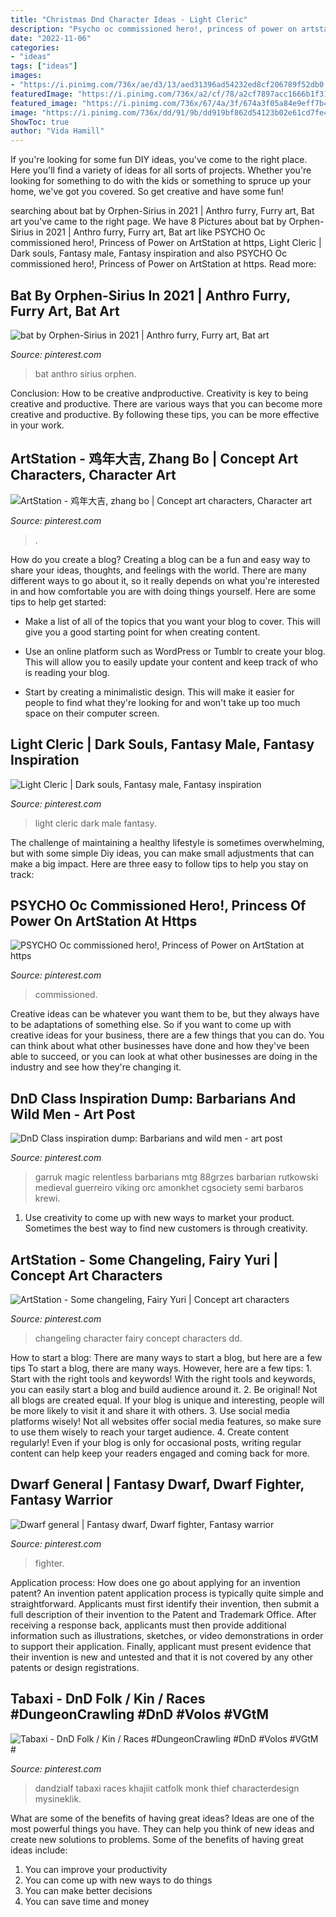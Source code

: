 ```yaml
---
title: "Christmas Dnd Character Ideas - Light Cleric"
description: "Psycho oc commissioned hero!, princess of power on artstation at https"
date: "2022-11-06"
categories:
- "ideas"
tags: ["ideas"]
images:
- "https://i.pinimg.com/736x/ae/d3/13/aed31396ad54232ed8cf206789f52db0.jpg"
featuredImage: "https://i.pinimg.com/736x/a2/cf/78/a2cf7897acc1666b1f31d94db75b4325.jpg"
featured_image: "https://i.pinimg.com/736x/67/4a/3f/674a3f05a84e9eff7b487c03991a4bf3.jpg"
image: "https://i.pinimg.com/736x/dd/91/9b/dd919bf862d54123b02e61cd7fe4f701.jpg"
ShowToc: true
author: "Vida Hamill"
---
```



If you're looking for some fun DIY ideas, you've come to the right place. Here you'll find a variety of ideas for all sorts of projects. Whether you're looking for something to do with the kids or something to spruce up your home, we've got you covered. So get creative and have some fun!

	

		
searching about bat by Orphen-Sirius in 2021 | Anthro furry, Furry art, Bat art you've came to the right page. We have 8 Pictures about bat by Orphen-Sirius in 2021 | Anthro furry, Furry art, Bat art like PSYCHO Oc commissioned hero!, Princess of Power on ArtStation at https, Light Cleric | Dark souls, Fantasy male, Fantasy inspiration and also PSYCHO Oc commissioned hero!, Princess of Power on ArtStation at https. Read more:
		
    
## Bat By Orphen-Sirius In 2021 | Anthro Furry, Furry Art, Bat Art

<img loading=lazy src="https://i.pinimg.com/736x/67/4a/3f/674a3f05a84e9eff7b487c03991a4bf3.jpg" onerror="this.onerror=null;this.src='https://tse4.mm.bing.net/th?id=OIP.7VUp8Mum1_bRA-zXaX4-HQHaKd&amp;pid=15.1';" alt="bat by Orphen-Sirius in 2021 | Anthro furry, Furry art, Bat art">

_Source: pinterest.com_

>bat anthro sirius orphen. 

	

Conclusion: How to be creative andproductive.
Creativity is key to being creative and productive. There are various ways that you can become more creative and productive. By following these tips, you can be more effective in your work.

    
## ArtStation - 鸡年大吉, Zhang Bo | Concept Art Characters, Character Art

<img loading=lazy src="https://i.pinimg.com/736x/25/01/89/250189b96cc876419eedbe4c86c0f4b3.jpg" onerror="this.onerror=null;this.src='https://tse1.mm.bing.net/th?id=OIP.jEGM5kKZT-ENi6CBi-B11QHaKd&amp;pid=15.1';" alt="ArtStation - 鸡年大吉, zhang bo | Concept art characters, Character art">

_Source: pinterest.com_

>. 

	

How do you create a blog?
Creating a blog can be a fun and easy way to share your ideas, thoughts, and feelings with the world. There are many different ways to go about it, so it really depends on what you're interested in and how comfortable you are with doing things yourself. Here are some tips to help get started: 
- Make a list of all of the topics that you want your blog to cover. This will give you a good starting point for when creating content.

- Use an online platform such as WordPress or Tumblr to create your blog. This will allow you to easily update your content and keep track of who is reading your blog.

- Start by creating a minimalistic design. This will make it easier for people to find what they're looking for and won't take up too much space on their computer screen.

    
## Light Cleric | Dark Souls, Fantasy Male, Fantasy Inspiration

<img loading=lazy src="https://i.pinimg.com/736x/a2/cf/78/a2cf7897acc1666b1f31d94db75b4325.jpg" onerror="this.onerror=null;this.src='https://tse2.mm.bing.net/th?id=OIP.qxk16W152atBGbdJSm7xsgAAAA&amp;pid=15.1';" alt="Light Cleric | Dark souls, Fantasy male, Fantasy inspiration">

_Source: pinterest.com_

>light cleric dark male fantasy. 

	

The challenge of maintaining a healthy lifestyle is sometimes overwhelming, but with some simple Diy ideas, you can make small adjustments that can make a big impact. Here are three easy to follow tips to help you stay on track:

    
## PSYCHO Oc Commissioned Hero!, Princess Of Power On ArtStation At Https

<img loading=lazy src="https://i.pinimg.com/736x/d7/cb/2b/d7cb2bed42cdf9c577bbe3f8374cce11.jpg" onerror="this.onerror=null;this.src='https://tse4.mm.bing.net/th?id=OIP.sYg_0TRqkFvGlO4tzlI5pAHaKk&amp;pid=15.1';" alt="PSYCHO Oc commissioned hero!, Princess of Power on ArtStation at https">

_Source: pinterest.com_

>commissioned. 

	

Creative ideas can be whatever you want them to be, but they always have to be adaptations of something else. So if you want to come up with creative ideas for your business, there are a few things that you can do. You can think about what other businesses have done and how they've been able to succeed, or you can look at what other businesses are doing in the industry and see how they're changing it.

    
## DnD Class Inspiration Dump: Barbarians And Wild Men - Art Post

<img loading=lazy src="https://i.pinimg.com/736x/60/14/ef/6014ef92ff905073af937ac37d908e21.jpg" onerror="this.onerror=null;this.src='https://tse1.mm.bing.net/th?id=OIP.lW_ngMruxp8HYcpgjjUd5AHaJ1&amp;pid=15.1';" alt="DnD Class inspiration dump: Barbarians and wild men - art post">

_Source: pinterest.com_

>garruk magic relentless barbarians mtg 88grzes barbarian rutkowski medieval guerreiro viking orc amonkhet cgsociety semi barbaros krewi. 

	

1. Use creativity to come up with new ways to market your product. Sometimes the best way to find new customers is through creativity.

    
## ArtStation - Some Changeling, Fairy Yuri | Concept Art Characters

<img loading=lazy src="https://i.pinimg.com/736x/dd/91/9b/dd919bf862d54123b02e61cd7fe4f701.jpg" onerror="this.onerror=null;this.src='https://tse2.mm.bing.net/th?id=OIP.gV6WCUcnpReCx7BzQYh_-AHaJ3&amp;pid=15.1';" alt="ArtStation - Some changeling, Fairy Yuri | Concept art characters">

_Source: pinterest.com_

>changeling character fairy concept characters dd. 

	

How to start a blog: There are many ways to start a blog, but here are a few tips
To start a blog, there are many ways. However, here are a few tips: 1. Start with the right tools and keywords! With the right tools and keywords, you can easily start a blog and build audience around it. 2. Be original! Not all blogs are created equal. If your blog is unique and interesting, people will be more likely to visit it and share it with others. 3. Use social media platforms wisely! Not all websites offer social media features, so make sure to use them wisely to reach your target audience. 4. Create content regularly! Even if your blog is only for occasional posts, writing regular content can help keep your readers engaged and coming back for more.

    
## Dwarf General | Fantasy Dwarf, Dwarf Fighter, Fantasy Warrior

<img loading=lazy src="https://i.pinimg.com/736x/d1/83/69/d18369fc90f0b38840d15bf6133abb0e.jpg" onerror="this.onerror=null;this.src='https://tse2.mm.bing.net/th?id=OIP.ea1TZPD8DMhvE1q4K_9iaQAAAA&amp;pid=15.1';" alt="Dwarf general | Fantasy dwarf, Dwarf fighter, Fantasy warrior">

_Source: pinterest.com_

>fighter. 

	

Application process: How does one go about applying for an invention patent?
An invention patent application process is typically quite simple and straightforward. Applicants must first identify their invention, then submit a full description of their invention to the Patent and Trademark Office. After receiving a response back, applicants must then provide additional information such as illustrations, sketches, or video demonstrations in order to support their application. Finally, applicant must present evidence that their invention is new and untested and that it is not covered by any other patents or design registrations.

    
## Tabaxi - DnD Folk / Kin / Races #DungeonCrawling #DnD #Volos #VGtM #

<img loading=lazy src="https://i.pinimg.com/736x/ae/d3/13/aed31396ad54232ed8cf206789f52db0.jpg" onerror="this.onerror=null;this.src='https://tse3.mm.bing.net/th?id=OIP.FFJv0ve3VsfgUNFwF7x7qAHaK3&amp;pid=15.1';" alt="Tabaxi - DnD Folk / Kin / Races #DungeonCrawling #DnD #Volos #VGtM #">

_Source: pinterest.com_

>dandzialf tabaxi races khajiit catfolk monk thief characterdesign mysineklik. 

	

What are some of the benefits of having great ideas?
Ideas are one of the most powerful things you have. They can help you think of new ideas and create new solutions to problems. Some of the benefits of having great ideas include: 
1. You can improve your productivity
2. You can come up with new ways to do things
3. You can make better decisions
4. You can save time and money

